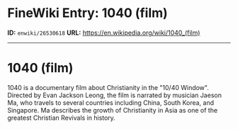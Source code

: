 # FineWiki Entry: 1040 (film)

**ID:** `enwiki/26530618`
**URL:** <https://en.wikipedia.org/wiki/1040_(film)>

--- 

# 1040 (film)
1040 is a documentary film about Christianity in the "10/40 Window". Directed by Evan Jackson Leong, the film is narrated by musician Jaeson Ma, who travels to several countries including China, South Korea, and Singapore. Ma describes the growth of Christianity in Asia as one of the greatest Christian Revivals in history.
